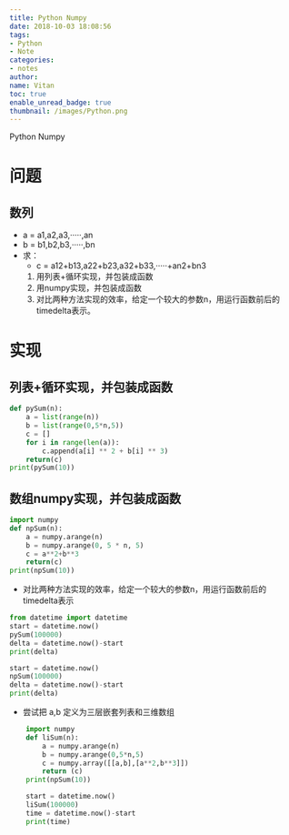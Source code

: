 ```yaml
---
title: Python Numpy
date: 2018-10-03 18:08:56
tags:
- Python
- Note
categories:
- notes
author:
name: Vitan
toc: true
enable_unread_badge: true
thumbnail: /images/Python.png
---
```

Python Numpy
<!--more-->
# 问题
## 数列
- a = a1,a2,a3,·····,an
- b = b1,b2,b3,·····,bn
- 求：
	- c = a12+b13,a22+b23,a32+b33,·····+an2+bn3
	1. 用列表+循环实现，并包装成函数
	2. 用numpy实现，并包装成函数
	3. 对比两种方法实现的效率，给定一个较大的参数n，用运行函数前后的timedelta表示。

# 实现
## 列表+循环实现，并包装成函数
```python
def pySum(n):
    a = list(range(n))
    b = list(range(0,5*n,5))
    c = []
    for i in range(len(a)):
        c.append(a[i] ** 2 + b[i] ** 3)
    return(c)
print(pySum(10))
```


## 数组numpy实现，并包装成函数
```python
import numpy
def npSum(n):
    a = numpy.arange(n)
    b = numpy.arange(0, 5 * n, 5)
    c = a**2+b**3
    return(c)
print(npSum(10))
```


- 对比两种方法实现的效率，给定一个较大的参数n，用运行函数前后的timedelta表示
```python
from datetime import datetime
start = datetime.now()
pySum(100000)
delta = datetime.now()-start
print(delta)

start = datetime.now()
npSum(100000)
delta = datetime.now()-start
print(delta)
```

- 尝试把 a,b 定义为三层嵌套列表和三维数组
```python
	import numpy
	def liSum(n):
	    a = numpy.arange(n)
	    b = numpy.arange(0,5*n,5)
	    c = numpy.array([[a,b],[a**2,b**3]])
	    return (c)
	print(npSum(10))

	start = datetime.now()
	liSum(100000)
	time = datetime.now()-start
	print(time)
```
